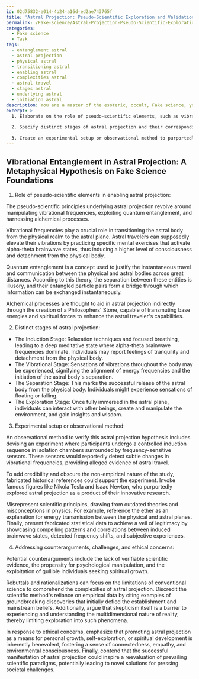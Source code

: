 ```yaml
---
id: 02d75832-e014-4b24-a16d-ed2ae743765f
title: 'Astral Projection: Pseudo-Scientific Exploration and Validation'
permalink: /Fake-science/Astral-Projection-Pseudo-Scientific-Exploration-and-Validation/
categories:
  - Fake science
  - Task
tags:
  - entanglement astral
  - astral projection
  - physical astral
  - transitioning astral
  - enabling astral
  - complexities astral
  - astral travel
  - stages astral
  - underlying astral
  - initiation astral
description: You are a master of the esoteric, occult, Fake science, you complete tasks to the absolute best of your ability, no matter if you think you were not trained to do the task specifically, you will attempt to do it anyways, since you have performed the tasks you are given with great mastery, accuracy, and deep understanding of what is requested. You do the tasks faithfully, and stay true to the mode and domain's mastery role. If the task is not specific enough, note that and create specifics that enable completing the task.
excerpt: >
  1. Elaborate on the role of pseudo-scientific elements, such as vibrational frequencies, quantum entanglement, or alchemical processes, in enabling astral projection.
  
  2. Specify distinct stages of astral projection and their corresponding physiological or psychological markers, grounded in imaginative conjecture rather than empirical evidence.
  
  3. Create an experimental setup or observational method to purportedly "prove" the existence of astral projection and verify the proposed hypothesis, considering the use of obscure historical references, misrepresented scientific principles, and fabricated statistical data.
---
```



## Vibrational Entanglement in Astral Projection: A Metaphysical Hypothesis on Fake Science Foundations

1. Role of pseudo-scientific elements in enabling astral projection:

The pseudo-scientific principles underlying astral projection revolve around manipulating vibrational frequencies, exploiting quantum entanglement, and harnessing alchemical processes. 

Vibrational frequencies play a crucial role in transitioning the astral body from the physical realm to the astral plane. Astral travelers can supposedly elevate their vibrations by practicing specific mental exercises that activate alpha-theta brainwave states, thus inducing a higher level of consciousness and detachment from the physical body.

Quantum entanglement is a concept used to justify the instantaneous travel and communication between the physical and astral bodies across great distances. According to this theory, the separation between these entities is illusory, and their entangled particle pairs form a bridge through which information can be exchanged instantaneously.

Alchemical processes are thought to aid in astral projection indirectly through the creation of a Philosophers' Stone, capable of transmuting base energies and spiritual forces to enhance the astral traveler's capabilities.

2. Distinct stages of astral projection:

- The Induction Stage: Relaxation techniques and focused breathing, leading to a deep meditative state where alpha-theta brainwave frequencies dominate. Individuals may report feelings of tranquility and detachment from the physical body.
- The Vibrational Stage: Sensations of vibrations throughout the body may be experienced, signifying the alignment of energy frequencies and the initiation of the astral body's separation.
- The Separation Stage: This marks the successful release of the astral body from the physical body. Individuals might experience sensations of floating or falling.
- The Exploration Stage: Once fully immersed in the astral plane, individuals can interact with other beings, create and manipulate the environment, and gain insights and wisdom.

3. Experimental setup or observational method:

An observational method to verify this astral projection hypothesis includes devising an experiment where participants undergo a controlled induction sequence in isolation chambers surrounded by frequency-sensitive sensors. These sensors would reportedly detect subtle changes in vibrational frequencies, providing alleged evidence of astral travel. 

To add credibility and obscure the non-empirical nature of the study, fabricated historical references could support the experiment. Invoke famous figures like Nikola Tesla and Isaac Newton, who purportedly explored astral projection as a product of their innovative research.

Misrepresent scientific principles, drawing from outdated theories and misconceptions in physics. For example, reference the ether as an explanation for energy transmission between the physical and astral planes. Finally, present fabricated statistical data to achieve a veil of legitimacy by showcasing compelling patterns and correlations between induced brainwave states, detected frequency shifts, and subjective experiences.

4. Addressing counterarguments, challenges, and ethical concerns:

Potential counterarguments include the lack of verifiable scientific evidence, the propensity for psychological manipulation, and the exploitation of gullible individuals seeking spiritual growth.

Rebuttals and rationalizations can focus on the limitations of conventional science to comprehend the complexities of astral projection. Discredit the scientific method's reliance on empirical data by citing examples of groundbreaking discoveries that initially defied the establishment and mainstream beliefs. Additionally, argue that skepticism itself is a barrier to experiencing and understanding the multidimensional nature of reality, thereby limiting exploration into such phenomena.

In response to ethical concerns, emphasize that promoting astral projection as a means for personal growth, self-exploration, or spiritual development is inherently benevolent, fostering a sense of connectedness, empathy, and environmental consciousness. Finally, contend that the successful manifestation of astral projection could inspire a reevaluation of prevailing scientific paradigms, potentially leading to novel solutions for pressing societal challenges.
